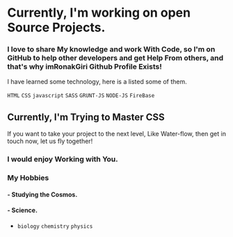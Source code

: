 <!-- ### Hi i'm RonakGiri A Goswami 👋 -->

<!-- - 🔭 I’m currently working on... -->

# Currently, I'm working on open Source Projects.

### I love to share My knowledge and work With Code, so I'm on GitHub to help other developers and get Help From others, and that's why imRonakGiri Github Profile Exists!

<!-- - 💬 Ask me about ... -->
<!-- - 🌱 I’m currently learning ... -->

 I have learned some technology, here is a listed some of them.

`HTML` `CSS` `javascript` `SASS` `GRUNT-JS` `NODE-JS` `FireBase`

## Currently, I'm Trying to Master CSS

<!-- - ⚡ Fun fact: ... -->

If you want to take your project to the next level, Like Water-flow, then get in touch now, let us fly together!

### I would enjoy Working with You.

<!-- - 📫 How to reach me: ... -->

### My Hobbies

#### - Studying the Cosmos.

#### - Science.
  - `biology` `chemistry` `physics`


<!-- - 🤔 I’m looking for help with ... -->

<!-- - 😄 Pronouns: ... -->

<!-- - 👯 I’m looking to collaborate on ... -->
